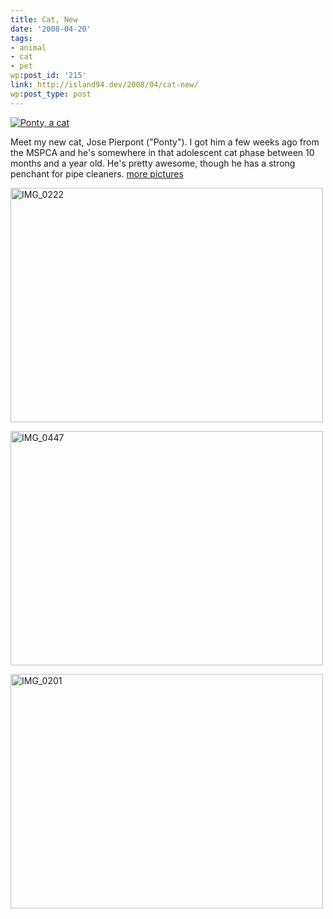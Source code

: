 ```yaml
---
title: Cat, New
date: '2008-04-20'
tags:
- animal
- cat
- pet
wp:post_id: '215'
link: http://island94.dev/2008/04/cat-new/
wp:post_type: post
---
```


<div style="display:none">.!.</div><p><a href="http://www.flickr.com/photos/bensheldon/sets/72157604097747478/"><img src="http://island94.org/files/island94.org/ponty-set.png" alt="Ponty, a cat" /></a></p>
<p>Meet my new cat, Jose Pierpont ("Ponty").  I got him a few weeks ago from the MSPCA and he's somewhere in that adolescent cat phase between 10 months and a year old. He's pretty awesome, though he has a strong penchant for pipe cleaners.  <a href="http://www.flickr.com/photos/bensheldon/sets/72157604097747478/">more pictures</a></p>
<p><a href="http://www.flickr.com/photos/bensheldon/2367627936/" title="IMG_0222 by bensheldon, on Flickr"><img src="http://farm3.static.flickr.com/2202/2367627936_f75568d9bc.jpg" width="500" height="375" alt="IMG_0222" /></a></p>
<p><a href="http://www.flickr.com/photos/bensheldon/2391289806/" title="IMG_0447 by bensheldon, on Flickr"><img src="http://farm3.static.flickr.com/2039/2391289806_c27088904f.jpg" width="500" height="375" alt="IMG_0447" /></a></p>
<p><a href="http://www.flickr.com/photos/bensheldon/2327492807/" title="IMG_0201 by bensheldon, on Flickr"><img src="http://farm4.static.flickr.com/3264/2327492807_d3bf657f78.jpg" width="500" height="375" alt="IMG_0201" /></a></p>
<p><!--break--></p>
